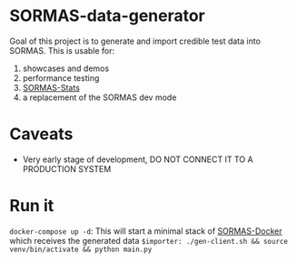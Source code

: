 # SORMAS-data-generator
Goal of this project is to generate and import credible test data into SORMAS. This is usable for:
1. showcases and demos
1. performance testing
1. [SORMAS-Stats](https://github.com/hzi-braunschweig/SORMAS-Stats)
1. a replacement of the SORMAS dev mode

# Caveats
* Very early stage of development, DO NOT CONNECT IT TO A PRODUCTION SYSTEM


# Run it
`docker-compose up -d`: This will start a minimal stack of [SORMAS-Docker](https://github.com/hzi-braunschweig/SORMAS-Docker) which receives the generated data
`$importer: ./gen-client.sh && source venv/bin/activate && python main.py`
 
